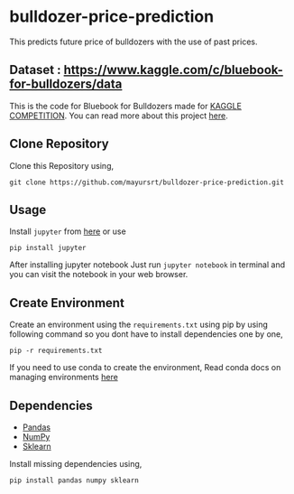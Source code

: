 # bulldozer-price-prediction
This predicts future price of bulldozers with the use of past prices.

## Dataset : https://www.kaggle.com/c/bluebook-for-bulldozers/data

This is the code for Bluebook for Bulldozers made for [KAGGLE COMPETITION](https://www.kaggle.com/c/bluebook-for-bulldozers/overview). You can read more about this project [here](https://mlbook.explained.ai/bulldozer-intro.html).


## Clone Repository
Clone this Repository using,

	git clone https://github.com/mayursrt/bulldozer-price-prediction.git


## Usage
Install `jupyter` from [here](http://jupyter.readthedocs.io/en/latest/install.html) or use

	pip install jupyter

After installing jupyter notebook Just run `jupyter notebook` in terminal and you can visit the notebook in your web browser.


## Create Environment

Create an environment using the `requirements.txt` using pip by using following command so you dont have to install dependencies one by one,


	pip -r requirements.txt

If you need to use conda to create the environment,
Read conda docs on managing environments [here](https://docs.conda.io/projects/conda/en/latest/user-guide/tasks/manage-environments.html)


## Dependencies

* [Pandas](https://pandas.pydata.org/docs/)
* [NumPy](https://numpy.org/devdocs/user/index.html)
* [Sklearn](https://scikit-learn.org/stable/)

Install missing dependencies using,

	pip install pandas numpy sklearn


